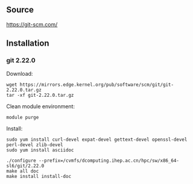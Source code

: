 ## Source

<https://git-scm.com/>


## Installation

### git 2.22.0

Download:

```
wget https://mirrors.edge.kernel.org/pub/software/scm/git/git-2.22.0.tar.gz
tar -xf git-2.22.0.tar.gz
```

Clean module environment:

```
module purge
```

Install:

```
sudo yum install curl-devel expat-devel gettext-devel openssl-devel perl-devel zlib-devel
sudo yum install asciidoc

./configure --prefix=/cvmfs/dcomputing.ihep.ac.cn/hpc/sw/x86_64-sl6/git/2.22.0
make all doc
make install install-doc
```
